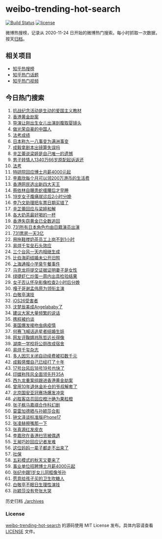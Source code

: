 # weibo-trending-hot-search

[![Build Status](https://github.com/justjavac/weibo-trending-hot-search/workflows/ci/badge.svg?branch=master)](https://github.com/justjavac/weibo-trending-hot-search/actions)
[![license](https://img.shields.io/github/license/justjavac/weibo-trending-hot-search)](https://github.com/justjavac/weibo-trending-hot-search/blob/master/LICENSE)

微博热搜榜，记录从 2020-11-24 日开始的微博热门搜索。每小时抓取一次数据，按天[归档](./archives)。

## 相关项目

- [知乎热搜榜](https://github.com/justjavac/zhihu-trending-top-search)
- [知乎热门话题](https://github.com/justjavac/zhihu-trending-hot-questions)
- [知乎热门视频](https://github.com/justjavac/zhihu-trending-hot-video)

## 今日热门搜索

<!-- BEGIN -->
<!-- 最后更新时间 Fri Sep 19 2025 02:20:23 GMT+0800 (China Standard Time) -->

1. [抗战纪念活动是生动的爱国主义教材](https://s.weibo.com//weibo?q=%23%E6%8A%97%E6%88%98%E7%BA%AA%E5%BF%B5%E6%B4%BB%E5%8A%A8%E6%98%AF%E7%94%9F%E5%8A%A8%E7%9A%84%E7%88%B1%E5%9B%BD%E4%B8%BB%E4%B9%89%E6%95%99%E6%9D%90%23&Refer=new_time)
1. [香港黄金劫案](https://s.weibo.com//weibo?q=%23%E9%A6%99%E6%B8%AF%E9%BB%84%E9%87%91%E5%8A%AB%E6%A1%88%23&t=31&band_rank=1&Refer=top)
1. [导演让刚出生女儿出演剖腹取婴镜头](https://s.weibo.com//weibo?q=%23%E5%AF%BC%E6%BC%94%E8%AE%A9%E5%88%9A%E5%87%BA%E7%94%9F%E5%A5%B3%E5%84%BF%E5%87%BA%E6%BC%94%E5%89%96%E8%85%B9%E5%8F%96%E5%A9%B4%E9%95%9C%E5%A4%B4%23&t=31&band_rank=4&Refer=top)
1. [做光荣自豪的中国人](https://s.weibo.com//weibo?q=%23%E5%81%9A%E5%85%89%E8%8D%A3%E8%87%AA%E8%B1%AA%E7%9A%84%E4%B8%AD%E5%9B%BD%E4%BA%BA%23&t=31&band_rank=3&Refer=top)
1. [法考成绩](https://s.weibo.com//weibo?q=%E6%B3%95%E8%80%83%E6%88%90%E7%BB%A9&t=31&band_rank=2&Refer=top)
1. [日本称九一八事变为满洲事变](https://s.weibo.com//weibo?q=%23%E6%97%A5%E6%9C%AC%E7%A7%B0%E4%B9%9D%E4%B8%80%E5%85%AB%E4%BA%8B%E5%8F%98%E4%B8%BA%E6%BB%A1%E6%B4%B2%E4%BA%8B%E5%8F%98%23&t=31&band_rank=5&Refer=top)
1. [成毅拿剧本出镜算失误吗](https://s.weibo.com//weibo?q=%23%E6%88%90%E6%AF%85%E6%8B%BF%E5%89%A7%E6%9C%AC%E5%87%BA%E9%95%9C%E7%AE%97%E5%A4%B1%E8%AF%AF%E5%90%97%23&t=31&band_rank=6&Refer=top)
1. [辛芷蕾说梁婷是自己唯一的遗憾](https://s.weibo.com//weibo?q=%23%E8%BE%9B%E8%8A%B7%E8%95%BE%E8%AF%B4%E6%A2%81%E5%A9%B7%E6%98%AF%E8%87%AA%E5%B7%B1%E5%94%AF%E4%B8%80%E7%9A%84%E9%81%97%E6%86%BE%23&t=31&band_rank=7&Refer=top)
1. [男子转情人1340万66岁原配起诉返还](https://s.weibo.com//weibo?q=%23%E7%94%B7%E5%AD%90%E8%BD%AC%E6%83%85%E4%BA%BA1340%E4%B8%8766%E5%B2%81%E5%8E%9F%E9%85%8D%E8%B5%B7%E8%AF%89%E8%BF%94%E8%BF%98%23&t=31&band_rank=25&Refer=top)
1. [法考](https://s.weibo.com//weibo?q=%E6%B3%95%E8%80%83&t=31&band_rank=21&Refer=top)
1. [特研院回应博士月薪4000元起](https://s.weibo.com//weibo?q=%23%E7%89%B9%E7%A0%94%E9%99%A2%E5%9B%9E%E5%BA%94%E5%8D%9A%E5%A3%AB%E6%9C%88%E8%96%AA4000%E5%85%83%E8%B5%B7%23&t=31&band_rank=41&Refer=top)
1. [李嘉欣每个月可以领200万港币的生活费](https://s.weibo.com//weibo?q=%23%E6%9D%8E%E5%98%89%E6%AC%A3%E6%AF%8F%E4%B8%AA%E6%9C%88%E5%8F%AF%E4%BB%A5%E9%A2%86200%E4%B8%87%E6%B8%AF%E5%B8%81%E7%9A%84%E7%94%9F%E6%B4%BB%E8%B4%B9%23&t=31&band_rank=31&Refer=top)
1. [香港网民选出新四大天王](https://s.weibo.com//weibo?q=%E9%A6%99%E6%B8%AF%E7%BD%91%E6%B0%91%E9%80%89%E5%87%BA%E6%96%B0%E5%9B%9B%E5%A4%A7%E5%A4%A9%E7%8E%8B&t=31&band_rank=24&Refer=top)
1. [蔡依林自曝患蛇缠腰后才早睡](https://s.weibo.com//weibo?q=%23%E8%94%A1%E4%BE%9D%E6%9E%97%E8%87%AA%E6%9B%9D%E6%82%A3%E8%9B%87%E7%BC%A0%E8%85%B0%E5%90%8E%E6%89%8D%E6%97%A9%E7%9D%A1%23&t=31&band_rank=14&Refer=top)
1. [19岁女子腹痛就诊后2小时分娩](https://s.weibo.com//weibo?q=%2319%E5%B2%81%E5%A5%B3%E5%AD%90%E8%85%B9%E7%97%9B%E5%B0%B1%E8%AF%8A%E5%90%8E2%E5%B0%8F%E6%97%B6%E5%88%86%E5%A8%A9%23&t=31&band_rank=11&Refer=top)
1. [李乃文助理把车票日期买错了](https://s.weibo.com//weibo?q=%23%E6%9D%8E%E4%B9%83%E6%96%87%E5%8A%A9%E7%90%86%E6%8A%8A%E8%BD%A6%E7%A5%A8%E6%97%A5%E6%9C%9F%E4%B9%B0%E9%94%99%E4%BA%86%23&t=31&band_rank=12&Refer=top)
1. [辛芷蕾回应与梁婷和解](https://s.weibo.com//weibo?q=%23%E8%BE%9B%E8%8A%B7%E8%95%BE%E5%9B%9E%E5%BA%94%E4%B8%8E%E6%A2%81%E5%A9%B7%E5%92%8C%E8%A7%A3%23&t=31&band_rank=25&Refer=top)
1. [各大奶茶最好喝的一杯](https://s.weibo.com//weibo?q=%23%E5%90%84%E5%A4%A7%E5%A5%B6%E8%8C%B6%E6%9C%80%E5%A5%BD%E5%96%9D%E7%9A%84%E4%B8%80%E6%9D%AF%23&t=31&band_rank=13&Refer=top)
1. [香港失窃黄金已全数追回](https://s.weibo.com//weibo?q=%23%E9%A6%99%E6%B8%AF%E5%A4%B1%E7%AA%83%E9%BB%84%E9%87%91%E5%B7%B2%E5%85%A8%E6%95%B0%E8%BF%BD%E5%9B%9E%23&t=31&band_rank=9&Refer=top)
1. [731所有日本角色均由日籍演员出演](https://s.weibo.com//weibo?q=%23731%E6%89%80%E6%9C%89%E6%97%A5%E6%9C%AC%E8%A7%92%E8%89%B2%E5%9D%87%E7%94%B1%E6%97%A5%E7%B1%8D%E6%BC%94%E5%91%98%E5%87%BA%E6%BC%94%23&t=31&band_rank=15&Refer=top)
1. [731票房一天3亿](https://s.weibo.com//weibo?q=%23731%E7%A5%A8%E6%88%BF%E4%B8%80%E5%A4%A93%E4%BA%BF%23&t=31&band_rank=10&Refer=top)
1. [用拖鞋搅奶茶员工上岗不到1小时](https://s.weibo.com//weibo?q=%23%E7%94%A8%E6%8B%96%E9%9E%8B%E6%90%85%E5%A5%B6%E8%8C%B6%E5%91%98%E5%B7%A5%E4%B8%8A%E5%B2%97%E4%B8%8D%E5%88%B01%E5%B0%8F%E6%97%B6%23&t=31&band_rank=32&Refer=top)
1. [易烊千玺垒石头效应](https://s.weibo.com//weibo?q=%23%E6%98%93%E7%83%8A%E5%8D%83%E7%8E%BA%E5%9E%92%E7%9F%B3%E5%A4%B4%E6%95%88%E5%BA%94%23&t=31&band_rank=19&Refer=top)
1. [三个台风一天内相继生成](https://s.weibo.com//weibo?q=%23%E4%B8%89%E4%B8%AA%E5%8F%B0%E9%A3%8E%E4%B8%80%E5%A4%A9%E5%86%85%E7%9B%B8%E7%BB%A7%E7%94%9F%E6%88%90%23&t=31&band_rank=31&Refer=top)
1. [比伯海莉结婚未公开旧照](https://s.weibo.com//weibo?q=%23%E6%AF%94%E4%BC%AF%E6%B5%B7%E8%8E%89%E7%BB%93%E5%A9%9A%E6%9C%AA%E5%85%AC%E5%BC%80%E6%97%A7%E7%85%A7%23&t=31&band_rank=17&Refer=top)
1. [上海通报小学臭午餐事件](https://s.weibo.com//weibo?q=%23%E4%B8%8A%E6%B5%B7%E9%80%9A%E6%8A%A5%E5%B0%8F%E5%AD%A6%E8%87%AD%E5%8D%88%E9%A4%90%E4%BA%8B%E4%BB%B6%23&t=31&band_rank=8&Refer=top)
1. [马克龙将提交证据证明妻子是女性](https://s.weibo.com//weibo?q=%23%E9%A9%AC%E5%85%8B%E9%BE%99%E5%B0%86%E6%8F%90%E4%BA%A4%E8%AF%81%E6%8D%AE%E8%AF%81%E6%98%8E%E5%A6%BB%E5%AD%90%E6%98%AF%E5%A5%B3%E6%80%A7%23&t=31&band_rank=20&Refer=top)
1. [绿捷虾仁炒蛋一周内出具检验结果](https://s.weibo.com//weibo?q=%23%E7%BB%BF%E6%8D%B7%E8%99%BE%E4%BB%81%E7%82%92%E8%9B%8B%E4%B8%80%E5%91%A8%E5%86%85%E5%87%BA%E5%85%B7%E6%A3%80%E9%AA%8C%E7%BB%93%E6%9E%9C%23&t=31&band_rank=27&Refer=top)
1. [女子否认怀孕影像检查2小时后分娩](https://s.weibo.com//weibo?q=%23%E5%A5%B3%E5%AD%90%E5%90%A6%E8%AE%A4%E6%80%80%E5%AD%95%E5%BD%B1%E5%83%8F%E6%A3%80%E6%9F%A52%E5%B0%8F%E6%97%B6%E5%90%8E%E5%88%86%E5%A8%A9%23&t=31&band_rank=33&Refer=top)
1. [嘎子哥谢孟伟原为领衔主演](https://s.weibo.com//weibo?q=%23%E5%98%8E%E5%AD%90%E5%93%A5%E8%B0%A2%E5%AD%9F%E4%BC%9F%E5%8E%9F%E4%B8%BA%E9%A2%86%E8%A1%94%E4%B8%BB%E6%BC%94%23&t=31&band_rank=30&Refer=top)
1. [白敬亭演技](https://s.weibo.com//weibo?q=%E7%99%BD%E6%95%AC%E4%BA%AD%E6%BC%94%E6%8A%80&t=31&band_rank=18&Refer=top)
1. [iOS26受害者](https://s.weibo.com//weibo?q=iOS26%E5%8F%97%E5%AE%B3%E8%80%85&t=31&band_rank=30&Refer=top)
1. [沈梦辰美成Angelababy了](https://s.weibo.com//weibo?q=%E6%B2%88%E6%A2%A6%E8%BE%B0%E7%BE%8E%E6%88%90Angelababy%E4%BA%86&t=31&band_rank=16&Refer=top)
1. [建议大家大量频繁的说话](https://s.weibo.com//weibo?q=%E5%BB%BA%E8%AE%AE%E5%A4%A7%E5%AE%B6%E5%A4%A7%E9%87%8F%E9%A2%91%E7%B9%81%E7%9A%84%E8%AF%B4%E8%AF%9D&t=31&band_rank=36&Refer=top)
1. [携程被约谈](https://s.weibo.com//weibo?q=%23%E6%90%BA%E7%A8%8B%E8%A2%AB%E7%BA%A6%E8%B0%88%23&t=31&band_rank=7&Refer=top)
1. [美国爆发接吻虫病疫情](https://s.weibo.com//weibo?q=%23%E7%BE%8E%E5%9B%BD%E7%88%86%E5%8F%91%E6%8E%A5%E5%90%BB%E8%99%AB%E7%97%85%E7%96%AB%E6%83%85%23&t=31&band_rank=37&Refer=top)
1. [何赛飞喊话追星者结婚生娃](https://s.weibo.com//weibo?q=%23%E4%BD%95%E8%B5%9B%E9%A3%9E%E5%96%8A%E8%AF%9D%E8%BF%BD%E6%98%9F%E8%80%85%E7%BB%93%E5%A9%9A%E7%94%9F%E5%A8%83%23&t=31&band_rank=35&Refer=top)
1. [网友评鞠婧祎陈哲远长得像](https://s.weibo.com//weibo?q=%E7%BD%91%E5%8F%8B%E8%AF%84%E9%9E%A0%E5%A9%A7%E7%A5%8E%E9%99%88%E5%93%B2%E8%BF%9C%E9%95%BF%E5%BE%97%E5%83%8F&t=31&band_rank=42&Refer=top)
1. [湖南一学校将公厕改成宿舍](https://s.weibo.com//weibo?q=%23%E6%B9%96%E5%8D%97%E4%B8%80%E5%AD%A6%E6%A0%A1%E5%B0%86%E5%85%AC%E5%8E%95%E6%94%B9%E6%88%90%E5%AE%BF%E8%88%8D%23&t=31&band_rank=41&Refer=top)
1. [易烊千玺杂志](https://s.weibo.com//weibo?q=%E6%98%93%E7%83%8A%E5%8D%83%E7%8E%BA%E6%9D%82%E5%BF%97&t=31&band_rank=44&Refer=top)
1. [多人因忘关闭自动续费被扣数千元](https://s.weibo.com//weibo?q=%23%E5%A4%9A%E4%BA%BA%E5%9B%A0%E5%BF%98%E5%85%B3%E9%97%AD%E8%87%AA%E5%8A%A8%E7%BB%AD%E8%B4%B9%E8%A2%AB%E6%89%A3%E6%95%B0%E5%8D%83%E5%85%83%23&t=31&band_rank=29&Refer=top)
1. [成毅感慨自己已经打了十年](https://s.weibo.com//weibo?q=%E6%88%90%E6%AF%85%E6%84%9F%E6%85%A8%E8%87%AA%E5%B7%B1%E5%B7%B2%E7%BB%8F%E6%89%93%E4%BA%86%E5%8D%81%E5%B9%B4&t=31&band_rank=41&Refer=top)
1. [17号台风后18号19号也快了](https://s.weibo.com//weibo?q=%2317%E5%8F%B7%E5%8F%B0%E9%A3%8E%E5%90%8E18%E5%8F%B719%E5%8F%B7%E4%B9%9F%E5%BF%AB%E4%BA%86%23&t=31&band_rank=28&Refer=top)
1. [印媒称阵风全面领先歼35A](https://s.weibo.com//weibo?q=%23%E5%8D%B0%E5%AA%92%E7%A7%B0%E9%98%B5%E9%A3%8E%E5%85%A8%E9%9D%A2%E9%A2%86%E5%85%88%E6%AD%BC35A%23&t=31&band_rank=42&Refer=top)
1. [西九龙重案组跟进香港黄金劫案](https://s.weibo.com//weibo?q=%23%E8%A5%BF%E4%B9%9D%E9%BE%99%E9%87%8D%E6%A1%88%E7%BB%84%E8%B7%9F%E8%BF%9B%E9%A6%99%E6%B8%AF%E9%BB%84%E9%87%91%E5%8A%AB%E6%A1%88%23&t=31&band_rank=26&Refer=top)
1. [曾用10年退休金补仓的爷叔解套了](https://s.weibo.com//weibo?q=%23%E6%9B%BE%E7%94%A810%E5%B9%B4%E9%80%80%E4%BC%91%E9%87%91%E8%A1%A5%E4%BB%93%E7%9A%84%E7%88%B7%E5%8F%94%E8%A7%A3%E5%A5%97%E4%BA%86%23&t=31&band_rank=45&Refer=top)
1. [北京国安亚冠赛场爆发冲突](https://s.weibo.com//weibo?q=%23%E5%8C%97%E4%BA%AC%E5%9B%BD%E5%AE%89%E4%BA%9A%E5%86%A0%E8%B5%9B%E5%9C%BA%E7%88%86%E5%8F%91%E5%86%B2%E7%AA%81%23&t=31&band_rank=46&Refer=top)
1. [必胜客店员回应橙汁确为果粒橙](https://s.weibo.com//weibo?q=%23%E5%BF%85%E8%83%9C%E5%AE%A2%E5%BA%97%E5%91%98%E5%9B%9E%E5%BA%94%E6%A9%99%E6%B1%81%E7%A1%AE%E4%B8%BA%E6%9E%9C%E7%B2%92%E6%A9%99%23&t=31&band_rank=47&Refer=top)
1. [张子枫马嘉祺合作科幻剧](https://s.weibo.com//weibo?q=%23%E5%BC%A0%E5%AD%90%E6%9E%AB%E9%A9%AC%E5%98%89%E7%A5%BA%E5%90%88%E4%BD%9C%E7%A7%91%E5%B9%BB%E5%89%A7%23&t=31&band_rank=40&Refer=top)
1. [莫雷加德晒与孙颖莎合影](https://s.weibo.com//weibo?q=%23%E8%8E%AB%E9%9B%B7%E5%8A%A0%E5%BE%B7%E6%99%92%E4%B8%8E%E5%AD%99%E9%A2%96%E8%8E%8E%E5%90%88%E5%BD%B1%23&t=31&band_rank=45&Refer=top)
1. [钟文泽谈标准版iPhone17](https://s.weibo.com//weibo?q=%E9%92%9F%E6%96%87%E6%B3%BD%E8%B0%88%E6%A0%87%E5%87%86%E7%89%88iPhone17&t=31&band_rank=48&Refer=top)
1. [张凌赫擦嘴那一下](https://s.weibo.com//weibo?q=%E5%BC%A0%E5%87%8C%E8%B5%AB%E6%93%A6%E5%98%B4%E9%82%A3%E4%B8%80%E4%B8%8B&t=31&band_rank=39&Refer=top)
1. [张真源红发皮衣](https://s.weibo.com//weibo?q=%23%E5%BC%A0%E7%9C%9F%E6%BA%90%E7%BA%A2%E5%8F%91%E7%9A%AE%E8%A1%A3%23&t=31&band_rank=34&Refer=top)
1. [李嘉欣在香港扫货被偶遇](https://s.weibo.com//weibo?q=%E6%9D%8E%E5%98%89%E6%AC%A3%E5%9C%A8%E9%A6%99%E6%B8%AF%E6%89%AB%E8%B4%A7%E8%A2%AB%E5%81%B6%E9%81%87&t=31&band_rank=47&Refer=top)
1. [王昶巧妙回应记者发难](https://s.weibo.com//weibo?q=%E7%8E%8B%E6%98%B6%E5%B7%A7%E5%A6%99%E5%9B%9E%E5%BA%94%E8%AE%B0%E8%80%85%E5%8F%91%E9%9A%BE&t=31&band_rank=50&Refer=top)
1. [这位妈妈一辈子都走不出来了](https://s.weibo.com//weibo?q=%E8%BF%99%E4%BD%8D%E5%A6%88%E5%A6%88%E4%B8%80%E8%BE%88%E5%AD%90%E9%83%BD%E8%B5%B0%E4%B8%8D%E5%87%BA%E6%9D%A5%E4%BA%86&t=31&band_rank=22&Refer=top)
1. [社保](https://s.weibo.com//weibo?q=%E7%A4%BE%E4%BF%9D&t=31&band_rank=23&Refer=top)
1. [五彩模式的秋天又要来了](https://s.weibo.com//weibo?q=%23%E4%BA%94%E5%BD%A9%E6%A8%A1%E5%BC%8F%E7%9A%84%E7%A7%8B%E5%A4%A9%E5%8F%88%E8%A6%81%E6%9D%A5%E4%BA%86%23&t=31&band_rank=35&Refer=top)
1. [事业单位招聘博士月薪4000元起](https://s.weibo.com//weibo?q=%23%E4%BA%8B%E4%B8%9A%E5%8D%95%E4%BD%8D%E6%8B%9B%E8%81%98%E5%8D%9A%E5%A3%AB%E6%9C%88%E8%96%AA4000%E5%85%83%E8%B5%B7%23&t=31&band_rank=38&Refer=top)
1. [张纪中跟1岁女儿同框像爷孙](https://s.weibo.com//weibo?q=%23%E5%BC%A0%E7%BA%AA%E4%B8%AD%E8%B7%9F1%E5%B2%81%E5%A5%B3%E5%84%BF%E5%90%8C%E6%A1%86%E5%83%8F%E7%88%B7%E5%AD%99%23&t=31&band_rank=43&Refer=top)
1. [愿意给孩子买的卫生吹糖人](https://s.weibo.com//weibo?q=%E6%84%BF%E6%84%8F%E7%BB%99%E5%AD%A9%E5%AD%90%E4%B9%B0%E7%9A%84%E5%8D%AB%E7%94%9F%E5%90%B9%E7%B3%96%E4%BA%BA&t=31&band_rank=46&Refer=top)
1. [白敬亭不眠日生理性演技](https://s.weibo.com//weibo?q=%23%E7%99%BD%E6%95%AC%E4%BA%AD%E4%B8%8D%E7%9C%A0%E6%97%A5%E7%94%9F%E7%90%86%E6%80%A7%E6%BC%94%E6%8A%80%23&t=31&band_rank=49&Refer=top)
1. [孙颖莎没有夸张大哭](https://s.weibo.com//weibo?q=%23%E5%AD%99%E9%A2%96%E8%8E%8E%E6%B2%A1%E6%9C%89%E5%A4%B8%E5%BC%A0%E5%A4%A7%E5%93%AD%23&t=31&band_rank=50&Refer=top)

<!-- END -->

历史归档 [./archives](./archives)

### License

[weibo-trending-hot-search](https://github.com/justjavac/weibo-trending-hot-search) 的源码使用 MIT License
发布。具体内容请查看 [LICENSE](./LICENSE) 文件。
